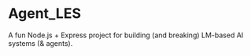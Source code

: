 # Agent_LES

A fun Node.js + Express project for building (and breaking) LM-based AI systems (& agents).
